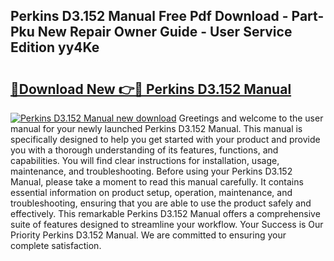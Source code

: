 ## Perkins D3.152 Manual Free Pdf Download - Part-Pku New Repair Owner Guide - User Service Edition yy4Ke

# <h2><a href="http://cf2910.oget.top/?id=Perkins+D3.152+Manual">🔗Download New 👉🔴 Perkins D3.152 Manual</a></h2>

[![Perkins D3.152 Manual new download](https://i.imgur.com/5g1atiW.png)](http://cf2910.oget.top/?id=Perkins+D3.152+Manual)
Greetings and welcome to the user manual for your newly launched Perkins D3.152 Manual. This manual is specifically designed to help you get started with your product and provide you with a thorough understanding of its features, functions, and capabilities. You will find clear instructions for installation, usage, maintenance, and troubleshooting. Before using your Perkins D3.152 Manual, please take a moment to read this manual carefully. It contains essential information on product setup, operation, maintenance, and troubleshooting, ensuring that you are able to use the product safely and effectively. This remarkable Perkins D3.152 Manual offers a comprehensive suite of features designed to streamline your workflow. Your Success is Our Priority Perkins D3.152 Manual. We are committed to ensuring your complete satisfaction.
